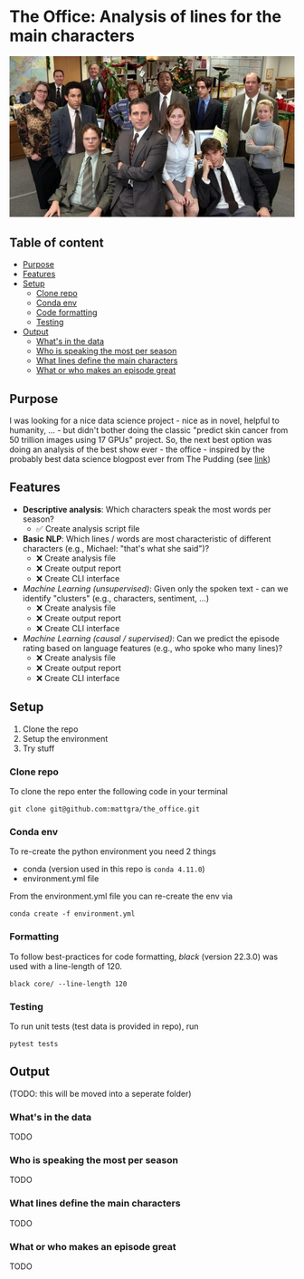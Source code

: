 # The Office: Analysis of lines for the main characters
![Alt text](docs/imgs/the-office-992x560.jpg?raw=true "The Office")

## Table of content

- [Purpose](#Purpose)
- [Features](#Features)
- [Setup](#Setup)
  - [Clone repo](#Clone-repo)
  - [Conda env](#Conda-env)
  - [Code formatting](#Formatting)
  - [Testing](#Testing)
- [Output](#Output)
  - [What's in the data](#What's-in-the-data)
  - [Who is speaking the most per season](#Who-is-speaking-the-most-per-season)
  - [What lines define the main characters](#What-lines-define-the-main-characters)
  - [What or who makes an episode great](#What-or-who-makes-an-episode-great)
## Purpose
I was looking for a nice data science project - nice as in novel, helpful to humanity, ... - but didn't bother doing the classic "predict skin cancer from 50 trillion images using 17 GPUs" project.
So, the next best option was doing an analysis of the best show ever - the office - inspired by the probably best data science blogpost ever from The Pudding (see [link](https://pudding.cool/2017/09/hip-hop-words/))

## Features
- __Descriptive analysis__: Which characters speak the most words per season?
  - :white_check_mark: Create analysis script file
- __Basic NLP__: Which lines / words are most characteristic of different characters (e.g., Michael: "that's what she said")?
  - :x: Create analysis file
  - :x: Create output report
  - :x: Create CLI interface
- _Machine Learning (unsupervised)_: Given only the spoken text - can we identify "clusters" (e.g., characters, sentiment, ...)
  - :x: Create analysis file
  - :x: Create output report
  - :x: Create CLI interface
- _Machine Learning (causal / supervised)_: Can we predict the episode rating based on language features (e.g., who spoke who many lines)?
  - :x: Create analysis file
  - :x: Create output report
  - :x: Create CLI interface

## Setup

1. Clone the repo
2. Setup the environment
3. Try stuff

### Clone repo
To clone the repo enter the following code in your terminal  
```
git clone git@github.com:mattgra/the_office.git
```

### Conda env
To re-create the python environment you need 2 things  
- conda (version used in this repo is `conda 4.11.0`)
- environment.yml file 

From the environment.yml file you can re-create the env via  
```commandline
conda create -f environment.yml
```

### Formatting
To follow best-practices for code formatting, _black_ (version 22.3.0) was used with a line-length of 120.  
```commandline
black core/ --line-length 120
```

### Testing
To run unit tests (test data is provided in repo), run
```commandline
pytest tests
```

## Output
(TODO: this will be moved into a seperate folder)

### What's in the data
TODO

### Who is speaking the most per season
TODO

### What lines define the main characters
TODO

### What or who makes an episode great
TODO
